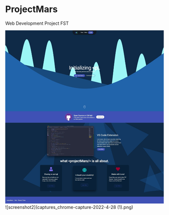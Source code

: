 # ProjectMars
Web Development Project FST

![screenshot1](captures_chrome-capture-2022-4-28.png)
![screenshot2](captures_chrome-capture-2022-4-28 (1).png)
